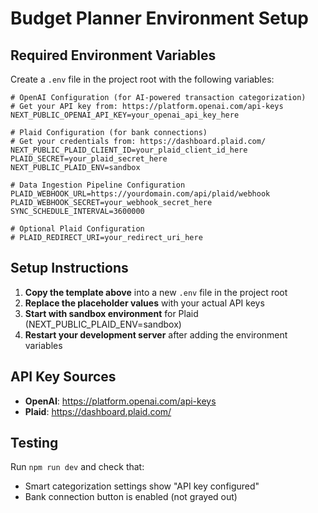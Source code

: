 # Budget Planner Environment Setup

## Required Environment Variables

Create a `.env` file in the project root with the following variables:

```env
# OpenAI Configuration (for AI-powered transaction categorization)
# Get your API key from: https://platform.openai.com/api-keys
NEXT_PUBLIC_OPENAI_API_KEY=your_openai_api_key_here

# Plaid Configuration (for bank connections)
# Get your credentials from: https://dashboard.plaid.com/
NEXT_PUBLIC_PLAID_CLIENT_ID=your_plaid_client_id_here
PLAID_SECRET=your_plaid_secret_here
NEXT_PUBLIC_PLAID_ENV=sandbox

# Data Ingestion Pipeline Configuration
PLAID_WEBHOOK_URL=https://yourdomain.com/api/plaid/webhook
PLAID_WEBHOOK_SECRET=your_webhook_secret_here
SYNC_SCHEDULE_INTERVAL=3600000

# Optional Plaid Configuration
# PLAID_REDIRECT_URI=your_redirect_uri_here
```

## Setup Instructions

1. **Copy the template above** into a new `.env` file in the project root
2. **Replace the placeholder values** with your actual API keys
3. **Start with sandbox environment** for Plaid (NEXT_PUBLIC_PLAID_ENV=sandbox)
4. **Restart your development server** after adding the environment variables

## API Key Sources

- **OpenAI**: https://platform.openai.com/api-keys
- **Plaid**: https://dashboard.plaid.com/

## Testing

Run `npm run dev` and check that:
- Smart categorization settings show "API key configured" 
- Bank connection button is enabled (not grayed out)

